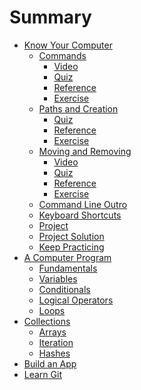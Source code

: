 # Summary

* [Know Your Computer](02_know_your_computer/01_text_intro.md)  
  * [Commands](02_know_your_computer/02_text_commands.md)
    * [Video](02_know_your_computer/02b_video1.md)
    * [Quiz](https://wdi.typeform.com/to/yDA5gK)
    * [Reference](02_know_your_computer/04_reference_commands.md)
    * [Exercise](02_know_your_computer/05_exercise_commands.md)
  * [Paths and Creation](02_know_your_computer/06_text_paths_and_creation.md)
    * [Quiz](https://wdi.typeform.com/to/znchIf)
    * [Reference](02_know_your_computer/08_reference_paths_and_creation.md)
    * [Exercise](02_know_your_computer/09_exercise_paths_and_creation.md)
  * [Moving and Removing](02_know_your_computer/10_text_moving_and_removing.md)
    * [Video](02_know_your_computer/10b_video2.md)
    * [Quiz](https://wdi.typeform.com/to/saPKAp)
    * [Reference](02_know_your_computer/12_reference_moving_and_removing.md)
    * [Exercise](02_know_your_computer/13_exercise_moving_and_removing.md)
  * [Command Line Outro](02_know_your_computer/14_text_command_line_outro.md)
  * [Keyboard Shortcuts](02_know_your_computer/15_text_shortcuts.md)
  * [Project](02_know_your_computer/17_project.md)
  * [Project Solution](02_know_your_computer/18_project_solution.md)
  * [Keep Practicing](02_know_your_computer/19_keep_practicing.md)
* [A Computer Program]()
  * [Fundamentals]()
  * [Variables]()
  * [Conditionals]()
  * [Logical Operators]()
  * [Loops]()
* [Collections]()
  * [Arrays]()
  * [Iteration]()
  * [Hashes]()
* [Build an App]()
* [Learn Git]()
